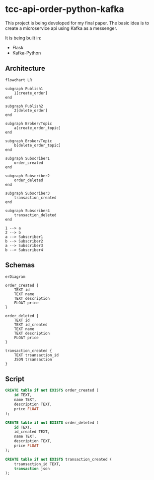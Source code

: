 # tcc-api-order-python-kafka

This project is being developed for my final paper. The basic idea is to create a microservice api using Kafka as a messenger.

It is being built in:
- Flask
- Kafka-Python

## Architecture

```mermaid
flowchart LR

subgraph Publish1
    1[create_order]
end

subgraph Publish2
    2[delete_order]
end

subgraph Broker/Topic
    a[create_order_topic]
end

subgraph Broker/Topic
    b[delete_order_topic]
end

subgraph Subscriber1
    order_created
end

subgraph Subscriber2
    order_deleted
end

subgraph Subscriber3
    transaction_created
end

subgraph Subscriber4
    transaction_deleted
end

1 --> a
2 --> b
a --> Subscriber1
b --> Subscriber2
a --> Subscriber3
b --> Subscriber4
```

## Schemas
```mermaid
erDiagram

order_created {
    TEXT id
	TEXT name
    TEXT description
    FLOAT price
}

order_deleted {
    TEXT id
    TEXT id_created
	TEXT name
    TEXT description
    FLOAT price
}

transaction_created {
    TEXT trsansaction_id
	JSON trsansaction
}
```


## Script
```sql
CREATE table if not EXISTS order_created (
	id TEXT,
	name TEXT,
    description TEXT,
    price FLOAT
);

CREATE table if not EXISTS order_deleted (
	id TEXT,
	id_created TEXT,
	name TEXT,
    description TEXT,
    price FLOAT
);

CREATE table if not EXISTS transaction_created (
	trsansaction_id TEXT,
	transaction json
);
```